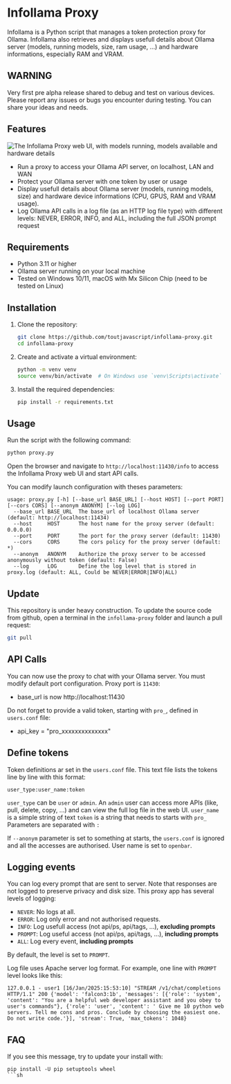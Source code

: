 # Infollama Proxy

Infollama is a Python script that manages a token protection proxy for Ollama.
Infollama also retrieves and displays usefull details about Ollama server (models, running models, size, ram usage, ...) and hardware informations, especially RAM and VRAM.

## WARNING

Very first pre alpha release shared to debug and test on various devices. Please report any issues or bugs you encounter during testing. You can share your ideas and needs.

## Features

![The Infollama Proxy web UI, with models running, models available and hardware details](https://github.com/user-attachments/assets/268dd860-691e-46eb-b236-7be858b195a9)

- Run a proxy to access your Ollama API server, on localhost, LAN and WAN
- Protect your Ollama server with one token by user or usage
- Display usefull details about Ollama server (models, running models, size) and hardware device informations (CPU, GPUS, RAM and VRAM usage).
- Log Ollama API calls in a log file (as an HTTP log file type) with different levels: NEVER, ERROR, INFO, and ALL, including the full JSON prompt request

## Requirements

- Python 3.11 or higher
- Ollama server running on your local machine
- Tested on Windows 10/11, macOS with Mx Silicon Chip (need to be tested on Linux)

## Installation

1. Clone the repository:

   ```sh
   git clone https://github.com/toutjavascript/infollama-proxy.git
   cd infollama-proxy
   ```

2. Create and activate a virtual environment:

   ```sh
   python -m venv venv
   source venv/bin/activate  # On Windows use `venv\Scripts\activate`
   ```

3. Install the required dependencies:
   ```sh
   pip install -r requirements.txt
   ```

## Usage

Run the script with the following command:

```sh
python proxy.py
```

Open the browser and navigate to `http://localhost:11430/info` to access the Infollama Proxy web UI and start API calls.

You can modify launch configuration with theses parameters:

```
usage: proxy.py [-h] [--base_url BASE_URL] [--host HOST] [--port PORT] [--cors CORS] [--anonym ANONYM] [--log LOG]
  --base_url BASE_URL  The base_url of localhost Ollama server (default: http://localhost:11434)
  --host     HOST      The host name for the proxy server (default: 0.0.0.0)
  --port     PORT      The port for the proxy server (default: 11430)
  --cors     CORS      The cors policy for the proxy server (default: *)
  --anonym   ANONYM    Authorize the proxy server to be accessed anonymously without token (default: False)
  --log      LOG       Define the log level that is stored in proxy.log (default: ALL, Could be NEVER|ERROR|INFO|ALL)
```

## Update

This repository is under heavy construction. To update the source code from github, open a terminal in the `infollama-proxy` folder and launch a pull request:

```sh
git pull
```

## API Calls

You can now use the proxy to chat with your Ollama server. You must modify default port configuration. Proxy port is `11430`:

- base_url is now http://localhost:11430

Do not forget to provide a valid token, starting with `pro_`, defined in `users.conf` file:

- api_key = "pro_xxxxxxxxxxxxxx"

## Define tokens

Token definitions ar set in the `users.conf` file. This text file lists the tokens line by line with this format:

```
user_type:user_name:token
```

`user_type` can be `user` or `admin`. An `admin` user can access more APIs (like, pull, delete, copy, ...) and can view the full log file in the web UI.
`user_name` is a simple string of text
`token` is a string that needs to starts with `pro_`
Parameters are separated with `:`

If `--anonym` parameter is set to something at starts, the `users.conf` is ignored and all the accesses are authorised. User name is set to `openbar`.

## Logging events

You can log every prompt that are sent to server. Note that responses are not logged to preserve privacy and disk size. This proxy app has several levels of logging:

- `NEVER`: No logs at all.
- `ERROR`: Log only error and not authorised requests.
- `INFO`: Log usefull access (not api/ps, api/tags, ...), **excluding prompts**
- `PROMPT`: Log useful access (not api/ps, api/tags, ...), **including prompts**
- `ALL`: Log every event, **including prompts**

By default, the level is set to `PROMPT`.

Log file uses Apache server log format. For example, one line with `PROMPT` level looks like this:

```
127.0.0.1 - user1 [16/Jan/2025:15:53:10] "STREAM /v1/chat/completions HTTP/1.1" 200	{'model': 'falcon3:1b', 'messages': [{'role': 'system', 'content': "You are a helpful web developer assistant and you obey to user's commands"}, {'role': 'user', 'content': ' Give me 10 python web servers. Tell me cons and pros. Conclude by choosing the easiest one. Do not write code.'}], 'stream': True, 'max_tokens': 1048}
```

## FAQ

If you see this message, try to update your install with:

````
pip install -U pip setuptools wheel
```sh
````
